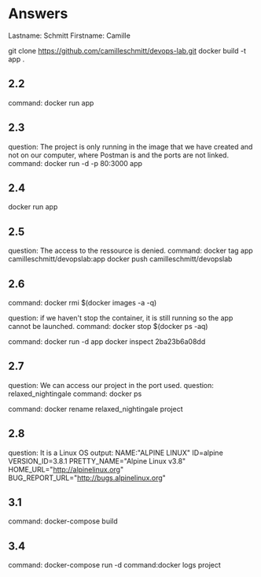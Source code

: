 # Answers

Lastname: Schmitt
Firstname: Camille

git clone https://github.com/camilleschmitt/devops-lab.git
docker build -t app .


## 2.2
command: docker run app

## 2.3
question: The project is only running in the image that we have created and not on our computer, where Postman is and the ports are not linked.
command:  docker run -d -p 80:3000 app

## 2.4
docker run  app

## 2.5
question: The access to the ressource is denied.
command:
docker tag app camilleschmitt/devopslab:app
docker push camilleschmitt/devopslab

## 2.6
command:
docker rmi $(docker images -a -q)

question: if we haven't stop the container, it is still running so the app cannot be launched.
command: docker stop $(docker ps -aq)

command:
docker run -d app
docker inspect 2ba23b6a08dd

## 2.7
question: We can access our project in the port used.
question: relaxed_nightingale
command: docker ps

command: docker rename relaxed_nightingale project

## 2.8
question: It is a Linux OS
output:
NAME:"ALPINE LINUX"
ID=alpine
VERSION_ID=3.8.1
PRETTY_NAME="Alpine Linux v3.8"
HOME_URL="http://alpinelinux.org"
BUG_REPORT_URL="http://bugs.alpinelinux.org"

## 3.1
command: docker-compose build

## 3.4
command: docker-compose run -d
command:docker logs project
